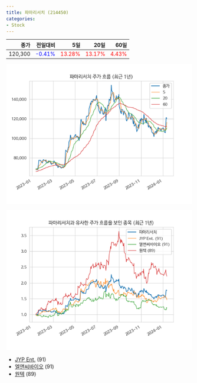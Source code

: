 ```yaml
---
title: 파마리서치 (214450)
categories:
- Stock
---
```


|종가|전일대비|5일|20일|60일|
|---:|-------:|--:|---:|---:|
|120,300|<span style="color: blue">-0.41%</span>|<span style="color: red">13.28%</span>|<span style="color: red">13.17%</span>|<span style="color: red">4.43%</span>|


<!-- more -->

![214450](/assets/images/stock/214450.png)

![214450](/assets/images/stock/214450_sim.png)

- [JYP Ent.](/stock/035900/) (91)
- [엘앤씨바이오](/stock/290650/) (91)
- [원텍](/stock/336570/) (89)